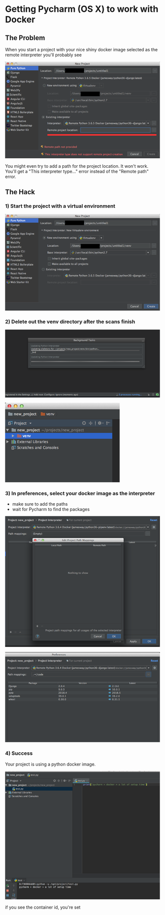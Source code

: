# Getting Pycharm (OS X) to work with Docker

## The Problem

When you start a project with your nice shiny docker image selected as the remote interpreter you'll probably see  

![alt text](IMG/new_project.png)  

You might even try to add a path for the project location. It won't work.  
You'll get a "This interpreter type..." error instead of the "Remote path" error.


## The Hack

### 1) Start the project with a virtual environment  

![alt text](IMG/new_project_with_venv.png)


### 2) Delete out the venv directory after the scans finish
![alt text](IMG/scans.png)  

![alt text](IMG/venv_dir.png)


### 3) In preferences, select your docker image as the interpreter
- make sure to add the paths
- wait for Pycharm to find the packages

![alt text](IMG/paths.png)  

![alt text](IMG/paths_and_packages.png)  

  
### 4) Success

Your project is using a python docker image.  

![alt text](IMG/test.png)  

if you see the container id, you're set
